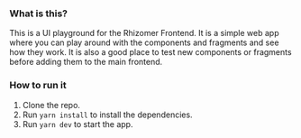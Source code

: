 ### What is this?

This is a UI playground for the Rhizomer Frontend. It is a simple web app where you can play around with the components and fragments and see how they work. It is also a good place to test new components or fragments before adding them to the main frontend.

### How to run it

1. Clone the repo.
2. Run `yarn install` to install the dependencies.
3. Run `yarn dev` to start the app.
